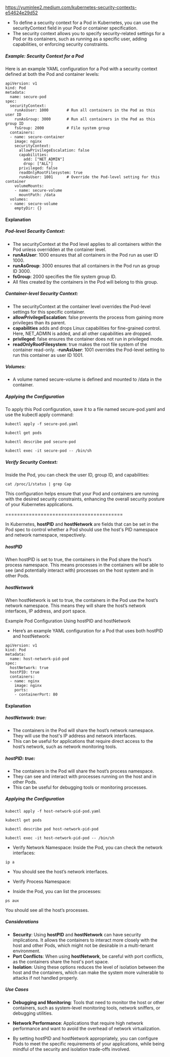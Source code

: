 https://yuminlee2.medium.com/kubernetes-security-contexts-e54624e29d52
- To define a security context for a Pod in Kubernetes, you can use the securityContext field in your Pod or container specification. 
- The security context allows you to specify security-related settings for a Pod or its containers, such as running as a specific user, adding capabilities, or enforcing security constraints.

##### Example: Security Context for a Pod
Here is an example YAML configuration for a Pod with a security context defined at both the Pod and container levels:

``` 
apiVersion: v1
kind: Pod
metadata:
  name: secure-pod
spec:
  securityContext:
    runAsUser: 1000        # Run all containers in the Pod as this user ID
    runAsGroup: 3000       # Run all containers in the Pod as this group ID
    fsGroup: 2000          # File system group
  containers:
  - name: secure-container
    image: nginx
    securityContext:
      allowPrivilegeEscalation: false
      capabilities:
        add: ["NET_ADMIN"]
        drop: ["ALL"]
      privileged: false
      readOnlyRootFilesystem: true
      runAsUser: 1001      # Override the Pod-level setting for this container
    volumeMounts:
    - name: secure-volume
      mountPath: /data
  volumes:
  - name: secure-volume
    emptyDir: {}
```     
#### Explanation
##### Pod-level Security Context:
- The securityContext at the Pod level applies to all containers within the Pod unless overridden at the container level.
- **runAsUser**: 1000 ensures that all containers in the Pod run as user ID 1000.
- **runAsGroup**: 3000 ensures that all containers in the Pod run as group ID 3000.
- **fsGroup**: 2000 specifies the file system group ID. 
- All files created by the containers in the Pod will belong to this group.
##### Container-level Security Context:

- The securityContext at the container level overrides the Pod-level settings for this specific container.
- **allowPrivilegeEscalation**: false prevents the process from gaining more privileges than its parent.
- **capabilities** adds and drops Linux capabilities for fine-grained control. Here, NET_ADMIN is added, and all other capabilities are dropped.
- **privileged**: false ensures the container does not run in privileged mode.
- **readOnlyRootFilesystem**: true makes the root file system of the container read-only.
-**runAsUser**: 1001 overrides the Pod-level setting to run this container as user ID 1001.

##### Volumes:

- A volume named secure-volume is defined and mounted to /data in the container.
##### Applying the Configuration
To apply this Pod configuration, save it to a file named secure-pod.yaml and use the kubectl apply command:

``` 
kubectl apply -f secure-pod.yaml

kubectl get pods

kubectl describe pod secure-pod

kubectl exec -it secure-pod -- /bin/sh
``` 
##### Verify Security Context:
Inside the Pod, you can check the user ID, group ID, and capabilities:

``` 
cat /proc/1/status | grep Cap
``` 
This configuration helps ensure that your Pod and containers are running with the desired security constraints, enhancing the overall security posture of your Kubernetes applications.


========================================



In Kubernetes, **hostPID** and **hostNetwork** are fields that can be set in the Pod spec to control whether a Pod should use the host's PID namespace and network namespace, respectively.

##### hostPID
When hostPID is set to true, the containers in the Pod share the host’s process namespace. This means processes in the containers will be able to see (and potentially interact with) processes on the host system and in other Pods.

##### hostNetwork
When hostNetwork is set to true, the containers in the Pod use the host’s network namespace. This means they will share the host’s network interfaces, IP address, and port space.

Example Pod Configuration Using hostPID and hostNetwork
- Here’s an example YAML configuration for a Pod that uses both hostPID and hostNetwork:

``` 
apiVersion: v1
kind: Pod
metadata:
  name: host-network-pid-pod
spec:
  hostNetwork: true
  hostPID: true
  containers:
  - name: nginx
    image: nginx
    ports:
    - containerPort: 80
``` 
#### Explanation
##### hostNetwork: true:

- The containers in the Pod will share the host’s network namespace. They will use the host's IP address and network interfaces.
- This can be useful for applications that require direct access to the host’s network, such as network monitoring tools.
##### hostPID: true:

- The containers in the Pod will share the host’s process namespace. 
- They can see and interact with processes running on the host and in other Pods.
- This can be useful for debugging tools or monitoring processes.
##### Applying the Configuration
``` 
kubectl apply -f host-network-pid-pod.yaml

kubectl get pods

kubectl describe pod host-network-pid-pod

kubectl exec -it host-network-pid-pod -- /bin/sh
``` 
- Verify Network Namespace:
Inside the Pod, you can check the network interfaces:

``` 
ip a
``` 
- You should see the host’s network interfaces.

- Verify Process Namespace:
- Inside the Pod, you can list the processes:

``` 
ps aux
``` 
You should see all the host’s processes.

##### Considerations
- **Security**: Using **hostPID** and **hostNetwork** can have security implications. It allows the containers to interact more closely with the host and other Pods, which might not be desirable in a multi-tenant environment.
- **Port Conflicts**: When using **hostNetwork**, be careful with port conflicts, as the containers share the host's port space.
- **Isolation**: Using these options reduces the level of isolation between the host and the containers, which can make the system more vulnerable to attacks if not handled properly.
##### Use Cases
- **Debugging and Monitoring**: Tools that need to monitor the host or other containers, such as system-level monitoring tools, network sniffers, or debugging utilities.
- **Network Performance**: Applications that require high network performance and want to avoid the overhead of network virtualization.


- By setting hostPID and hostNetwork appropriately, you can configure Pods to meet the specific requirements of your applications, while being mindful of the security and isolation trade-offs involved.